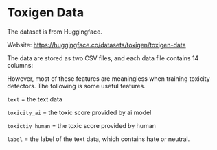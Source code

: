 # Toxigen Data

The dataset is from Huggingface.

Website: https://huggingface.co/datasets/toxigen/toxigen-data

The data are stored as two CSV files, and each data file contains 14 columns:

However, most of these features are meaningless when training toxicity detectors. The following is some useful features.

`text` = the text data

`toxicity_ai` = the toxic score provided by ai model

`toxictiy_human` = the toxic score provided by human

`label` = the label of the text data, which contains hate or neutral.
